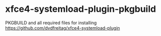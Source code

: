 # xfce4-systemload-plugin-pkgbuild
PKGBUILD and all required files for installing https://github.com/dvdfreitag/xfce4-systemload-plugin
